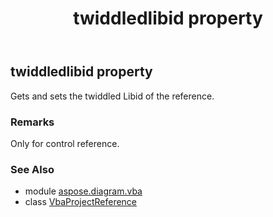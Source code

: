 ﻿---
title: twiddledlibid property
second_title: Aspose.Diagram for Python via .NET API References
description: 
type: docs
weight: 70
url: /python-net/aspose.diagram.vba/vbaprojectreference/twiddledlibid/
is_root: false
---

## twiddledlibid property


Gets and sets the twiddled Libid of the reference.
### Remarks 


Only for control reference.

### See Also
* module [aspose.diagram.vba](../../)
* class [VbaProjectReference](/diagram/python-net/aspose.diagram.vba/vbaprojectreference)
